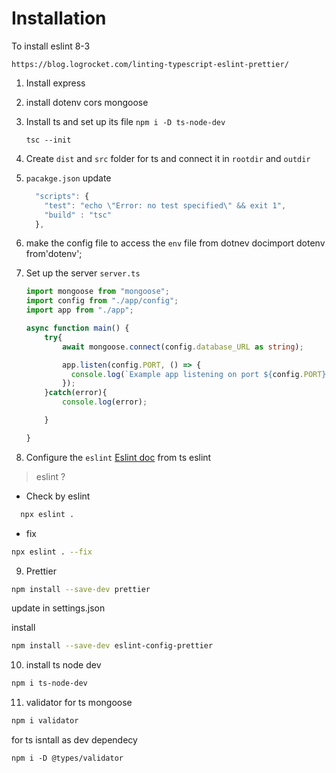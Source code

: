 # Installation

To install eslint 8-3

```
https://blog.logrocket.com/linting-typescript-eslint-prettier/
```

1. Install express
2. install dotenv cors mongoose
3. Install ts and set up its file `npm i -D ts-node-dev`

   ```
   tsc --init
   ```
4. Create `dist` and `src` folder for ts and connect it in `rootdir` and `outdir`
5. `pacakge.json` update

   ```ts
     "scripts": {
       "test": "echo \"Error: no test specified\" && exit 1",
       "build" : "tsc"
     },
   ```
6. make the config file to access the `env` file from dotnev docimport dotenv from'dotenv';
7. Set up the server `server.ts`

   ```ts
   import mongoose from "mongoose";
   import config from "./app/config";
   import app from "./app";

   async function main() {
       try{
           await mongoose.connect(config.database_URL as string);

           app.listen(config.PORT, () => {
             console.log(`Example app listening on port ${config.PORT}`);
           });
       }catch(error){
           console.log(error);

       }

   }

   ```
8. Configure the `eslint` [Eslint doc](https://blog.logrocket.com/linting-typescript-eslint-prettier/ "Link")
   from ts eslint

> eslint  ?

- Check by eslint

```bash
  npx eslint .
```

- fix

```bash
npx eslint . --fix
```

9. Prettier

```bash
npm install --save-dev prettier
```

update in settings.json

install

```bash
npm install --save-dev eslint-config-prettier
```

10. install ts node dev

```bash
npm i ts-node-dev
```

11. validator for ts mongoose

```bash
npm i validator
```

for ts isntall as dev dependecy

```
npm i -D @types/validator
```
